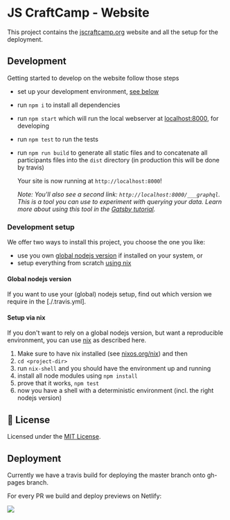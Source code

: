 # JS CraftCamp - Website

This project contains the [jscraftcamp.org](http://jscraftcamp.org) website and all the setup for the deployment.

## Development

Getting started to develop on the website follow those steps

- set up your development environment, [see below](#development-setup)
- run `npm i` to install all dependencies
- run `npm start` which will run the local webserver at [localhost:8000](http://localhost:8000), for developing
- run `npm test`  to run the tests
- run `npm run build` to generate all static files and to concatenate all participants files into the `dist` directory (in production this will be done by travis)

    Your site is now running at `http://localhost:8000`!

    _Note: You'll also see a second link: _`http://localhost:8000/___graphql`_. This is a tool you can use to experiment with querying your data. Learn more about using this tool in the [Gatsby tutorial](https://www.gatsbyjs.org/tutorial/part-five/#introducing-graphiql)._

### Development setup

We offer two ways to install this project, you choose the one you like:
- use you own [global nodejs version](#global-nodejs-version) if installed on your system, or
- setup everything from scratch [using nix](#setup-via-nix)

#### Global nodejs version

If you want to use your (global) nodejs setup, find out which version we require in the [./.travis.yml].

#### Setup via nix

If you don't want to rely on a global nodejs version, but want a reproducible environment, you can use [nix] as described here.

1) Make sure to have nix installed (see [nixos.org/nix][nix]) and then
1) `cd <project-dir>`
1) run `nix-shell` and you should have the environment up and running
1) install all node modules using `npm install`
1) prove that it works, `npm test`
1) now you have a shell with a deterministic environment (incl. the right nodejs version)

[nix]: http://nixos.org/nix/

## :memo: License

Licensed under the [MIT License](./LICENSE).

## Deployment

Currently we have a travis build for deploying the master branch onto gh-pages branch.

For every PR we build and deploy previews on Netlify:

<a href="https://www.netlify.com">
  <img src="https://www.netlify.com/img/global/badges/netlify-color-bg.svg"/>
</a>

